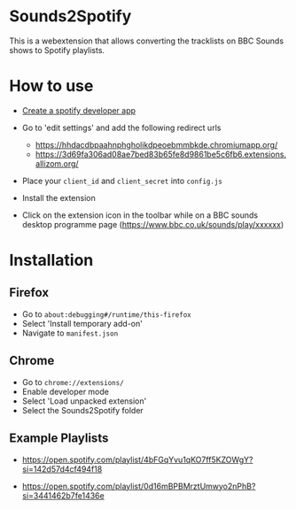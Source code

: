 # Sounds2Spotify
This is a webextension that allows converting the tracklists on BBC Sounds shows to Spotify playlists.


# How to use
- [Create a spotify developer app](https://developer.spotify.com/dashboard/)

- Go to 'edit settings' and add the following redirect urls
  - https://hhdacdbpaahnphgholikdpeoebmmbkde.chromiumapp.org/
  - https://3d69fa306ad08ae7bed83b65fe8d9861be5c6fb6.extensions.allizom.org/

- Place your `client_id` and `client_secret` into `config.js`

- Install the extension

- Click on the extension icon in the toolbar while on a BBC sounds desktop programme page (https://www.bbc.co.uk/sounds/play/xxxxxx) 

# Installation

## Firefox
- Go to `about:debugging#/runtime/this-firefox` 
- Select 'Install temporary add-on'
- Navigate to `manifest.json`

## Chrome
- Go to `chrome://extensions/`
- Enable developer mode
- Select 'Load unpacked extension'
- Select the Sounds2Spotify folder

## Example Playlists
- https://open.spotify.com/playlist/4bFGqYvu1qKO7ff5KZOWgY?si=142d57d4cf494f18

- https://open.spotify.com/playlist/0d16mBPBMrztUmwyo2nPhB?si=3441462b7fe1436e